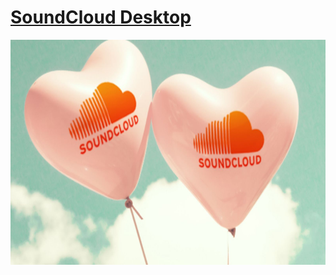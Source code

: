# [SoundCloud Desktop](https://soundcloud.com)

<div align="center">
	<img type="image/jpeg" height="360"
		src="https://github.com/scdesktop/.github/blob/master/profile/assets/img/background.jpg" alt="SoundCloud Wallpaper"
	/>
</div>
